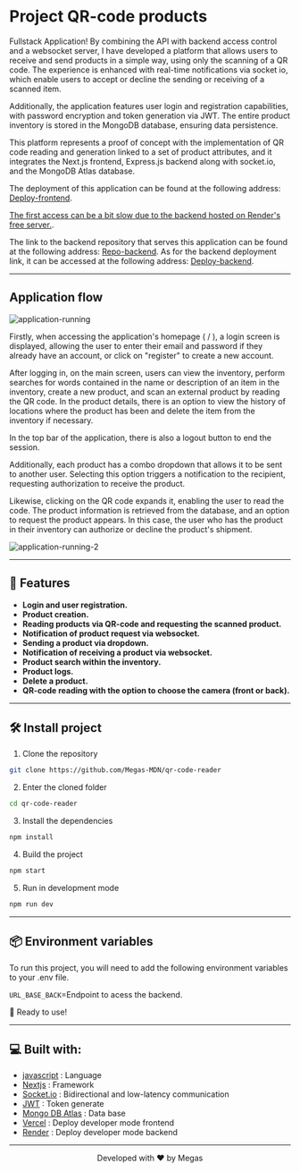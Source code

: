 # Project QR-code products

Fullstack Application! By combining the API with backend access control and a websocket server, I have developed a platform that allows users to receive and send products in a simple way, using only the scanning of a QR code. The experience is enhanced with real-time notifications via socket io, which enable users to accept or decline the sending or receiving of a scanned item.

Additionally, the application features user login and registration capabilities, with password encryption and token generation via JWT. The entire product inventory is stored in the MongoDB database, ensuring data persistence.

This platform represents a proof of concept with the implementation of QR code reading and generation linked to a set of product attributes, and it integrates the Next.js frontend, Express.js backend along with socket.io, and the MongoDB Atlas database.

The deployment of this application can be found at the following address: [Deploy-frontend](https://qr-code-reader-alpha.vercel.app/).

[The first access can be a bit slow due to the backend hosted on Render's free server.](https://render.com/).

The link to the backend repository that serves this application can be found at the following address: [Repo-backend](https://github.com/Megas-MDN/qr-backend). As for the backend deployment link, it can be accessed at the following address: [Deploy-backend](https://qr-backend-cdo9.onrender.com/).

<hr>

## Application flow

![application-running](https://i.imgur.com/cLgHeV9.gifv)

Firstly, when accessing the application's homepage ( / ), a login screen is displayed, allowing the user to enter their email and password if they already have an account, or click on "register" to create a new account.

After logging in, on the main screen, users can view the inventory, perform searches for words contained in the name or description of an item in the inventory, create a new product, and scan an external product by reading the QR code. In the product details, there is an option to view the history of locations where the product has been and delete the item from the inventory if necessary.

In the top bar of the application, there is also a logout button to end the session.

Additionally, each product has a combo dropdown that allows it to be sent to another user. Selecting this option triggers a notification to the recipient, requesting authorization to receive the product.

Likewise, clicking on the QR code expands it, enabling the user to read the code. The product information is retrieved from the database, and an option to request the product appears. In this case, the user who has the product in their inventory can authorize or decline the product's shipment.

![application-running-2](https://i.imgur.com/Vgmgsm9.gifv)

<hr>

## 🧐 Features

- **Login and user registration.**
- **Product creation.**
- **Reading products via QR-code and requesting the scanned product.**
- **Notification of product request via websocket.**
- **Sending a product via dropdown.**
- **Notification of receiving a product via websocket.**
- **Product search within the inventory.**
- **Product logs.**
- **Delete a product.**
- **QR-code reading with the option to choose the camera (front or back).**
<hr>

## 🛠️ Install project

1. Clone the repository

```bash
git clone https://github.com/Megas-MDN/qr-code-reader
```

2. Enter the cloned folder

```bash
cd qr-code-reader
```

3. Install the dependencies

```bash
npm install
```

4. Build the project

```bash
npm start
```

5. Run in development mode

```bash
npm run dev
```

<hr>

## 📦 Environment variables

To run this project, you will need to add the following environment variables to your .env file.

`URL_BASE_BACK`=Endpoint to acess the backend.

🌟 Ready to use!

<hr>

## 💻 Built with:

- [javascript](https://www.w3schools.com/js/js_es6.asp) : Language
- [Nextjs](https://nextjs.org/) : Framework
- [Socket.io](https://socket.io/) : Bidirectional and low-latency communication
- [JWT](https://jwt.io/) : Token generate
- [Mongo DB Atlas](https://www.mongodb.com/atlas/database) : Data base
- [Vercel](https://vercel.com/) : Deploy developer mode frontend
- [Render](https://render.com/) : Deploy developer mode backend

<hr>
<p align="center">
Developed with ❤️ by Megas
</p>
